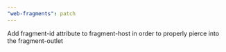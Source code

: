 ```yaml
---
"web-fragments": patch
---
```


Add fragment-id attribute to fragment-host in order to properly pierce into the fragment-outlet
